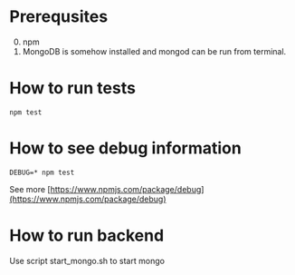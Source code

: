 # Prerequsites

0. npm
1. MongoDB is somehow installed and mongod can be run from terminal.




# How to run tests

```
npm test
```

# How to see debug information

```
DEBUG=* npm test
```

See more [https://www.npmjs.com/package/debug](https://www.npmjs.com/package/debug)


# How to run backend

Use script start_mongo.sh to start mongo

